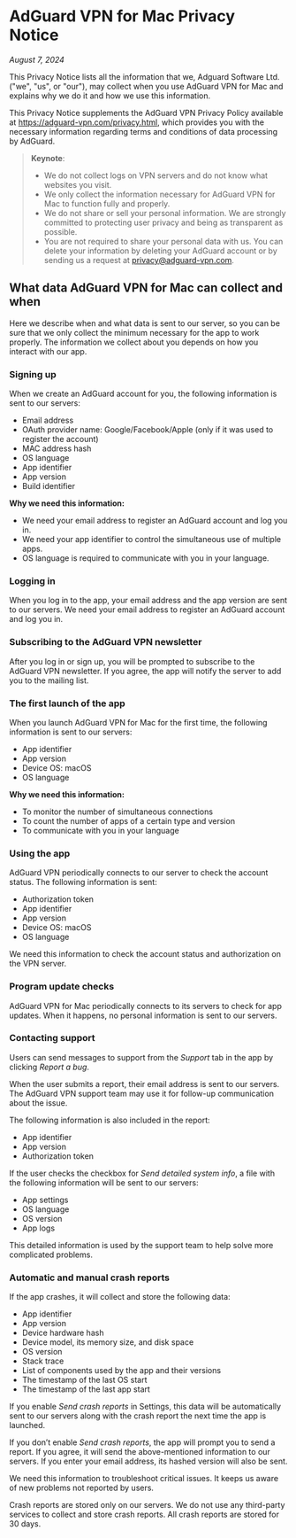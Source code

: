 
# AdGuard VPN for Mac Privacy Notice

*August 7, 2024*

This Privacy Notice lists all the information that we, Adguard Software Ltd. ("we", "us", or "our"), may collect when you use AdGuard VPN for Mac and explains why we do it and how we use this information.

This Privacy Notice supplements the AdGuard VPN Privacy Policy available at <https://adguard-vpn.com/privacy.html>, which provides you with the necessary information regarding terms and conditions of data processing by AdGuard.

> **Keynote**:
>
> - We do not collect logs on VPN servers and do not know what websites you visit.
> - We only collect the information necessary for AdGuard VPN for Mac to function fully and properly.
> - We do not share or sell your personal information. We are strongly committed to protecting user privacy and being as transparent as possible.
> - You are not required to share your personal data with us. You can delete your information by deleting your AdGuard account or by sending us a request at <privacy@adguard-vpn.com>.

## What data AdGuard VPN for Mac can collect and when

Here we describe when and what data is sent to our server, so you can be sure that we only collect the minimum necessary for the app to work properly. The information we collect about you depends on how you interact with our app.

### Signing up

When we create an AdGuard account for you, the following information is sent to our servers:

- Email address
- OAuth provider name: Google/Facebook/Apple (only if it was used to register the account)
- MAC address hash
- OS language
- App identifier
- App version
- Build identifier

**Why we need this information:**

- We need your email address to register an AdGuard account and log you in.
- We need your app identifier to control the simultaneous use of multiple apps.
- OS language is required to communicate with you in your language.

### Logging in

When you log in to the app, your email address and the app version are sent to our servers. We need your email address to register an AdGuard account and log you in.

### Subscribing to the AdGuard VPN newsletter

After you log in or sign up, you will be prompted to subscribe to the AdGuard VPN newsletter. If you agree, the app will notify the server to add you to the mailing list.

### The first launch of the app

When you launch AdGuard VPN for Mac for the first time, the following information is sent to our servers:

- App identifier
- App version
- Device OS: macOS
- OS language

**Why we need this information:**

- To monitor the number of simultaneous connections
- To count the number of apps of a certain type and version
- To communicate with you in your language

### Using the app

AdGuard VPN periodically connects to our server to check the account status. The following information is sent:

- Authorization token
- App identifier
- App version
- Device OS: macOS
- OS language

We need this information to check the account status and authorization on the VPN server.

### Program update checks

AdGuard VPN for Mac periodically connects to its servers to check for app updates. When it happens, no personal information is sent to our servers.

### Contacting support

Users can send messages to support from the *Support* tab in the app by clicking *Report a bug*.

When the user submits a report, their email address is sent to our servers. The AdGuard VPN support team may use it for follow-up communication about the issue.

The following information is also included in the report:

- App identifier
- App version
- Authorization token

If the user checks the checkbox for *Send detailed system info*, a file with the following information will be sent to our servers:

- App settings
- OS language
- OS version
- App logs

This detailed information is used by the support team to help solve more complicated problems.

### Automatic and manual crash reports

If the app crashes, it will collect and store the following data:

- App identifier
- App version
- Device hardware hash
- Device model, its memory size, and disk space
- OS version
- Stack trace
- List of components used by the app and their versions
- The timestamp of the last OS start
- The timestamp of the last app start

If you enable *Send crash reports* in Settings, this data will be automatically sent to our servers along with the crash report the next time the app is launched.

If you don’t enable *Send crash reports*, the app will prompt you to send a report. If you agree, it will send the above-mentioned information to our servers. If you enter your email address, its hashed version will also be sent.

We need this information to troubleshoot critical issues. It keeps us aware of new problems not reported by users.

Crash reports are stored only on our servers. We do not use any third-party services to collect and store crash reports. All crash reports are stored for 30 days.
